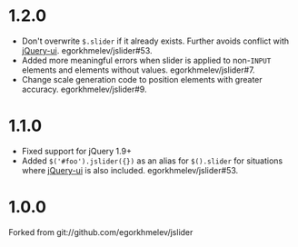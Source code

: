 1.2.0
=====

* Don't overwrite `$.slider` if it already exists. Further avoids conflict
  with [jQuery-ui](http://jqueryui.com). egorkhmelev/jslider#53.
* Added more meaningful errors when slider is applied to non-`INPUT` elements
  and elements without values. egorkhmelev/jslider#7.
* Change scale generation code to position elements with greater accuracy.
  egorkhmelev/jslider#9.

1.1.0
=====

* Fixed support for jQuery 1.9+
* Added `$('#foo').jslider({})` as an alias for `$().slider` for situations
  where [jQuery-ui](http://jqueryui.com) is also included.
  egorkhmelev/jslider#53.

1.0.0
=====

Forked from git://github.com/egorkhmelev/jslider